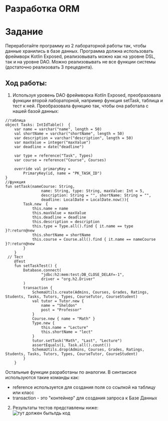 # Разработка ORM
# Задание
Переработайте программу из 2 лабораторной работы так, чтобы данные хранились в базе данных. Программа должна использовать фреймворк Kotlin Exposed, реализовывать можно как на уровне DSL, так и на уровне DAO. Можно реализовывать не все функции системы (достаточно реализовать 3 прецедента).
## Ход работы:
1. Используя уровень DAO фреймворка Kotlin Exposed, преобразовала функции второй лабораторной, например функция setTask, таблица и тест к ней.  Преобразовала функцию так, чтобы она работала с нашей базой данных:
```
//таблица 
object Tasks: IntIdTable()  {
    var name = varchar("name", length = 50)
    val shortName = varchar("shortName", length = 50)
    var description = varchar("description", length = 50)
    var maxValue = integer("maxValue")
    var deadline = date("deadline")

    var type = reference("Task", Types)
    var course = reference("Course", Courses)

    override val primaryKey =
        PrimaryKey(id, name = "PK_TASK_ID")
}
//функция
fun setTask(nameCourse: String,
                name: String, type: String, maxValue: Int = 5,
                description: String = "", shortName: String = "",
                deadline: LocalDate = LocalDate.now()){
        Task.new  {
            this.name = name
            this.maxValue = maxValue
            this.deadline = deadline
            this.description = description
            this.type = Type.all().find { it.name == type }?:return@new
            this.shortName = shortName
            this.course = Course.all().find { it.name == nameCourse }?:return@new
        }
    }
 // Тест
	@Test
    fun setTaskTest() {
        Database.connect(
                "jdbc:h2:mem:test;DB_CLOSE_DELAY=-1",
                driver = "org.h2.Driver"
        )
        transaction {
            SchemaUtils.create(Admins, Courses, Grades, Ratings, Students, Tasks, Tutors, Types, CourseTutor, CourseStudent)
            val tutor = Tutor.new {
                name = "Sheldon"
                post = "Professor"
            }
            Course.new { name = "Math" }
            Type.new {
                this.name = "Lecture"
                this.shortName = "lect"
            }
            tutor.setTask("Math", "Last", "Lecture")
            assertEquals(1, Task.all().count())
            SchemaUtils.drop(Admins, Courses, Grades, Ratings, Students, Tasks, Tutors, Types, CourseTutor, CourseStudent)
        }
    }
```
Остальные функции разработаны по аналогии.
В синтаксисе используются такие команды как: 
 - reference используется для создания поля со ссылкой на таблицу или класс
 - transaction - это "контейнер" для создания запроса к Базе Данных
2. Результаты тестов представлены ниже:  <br>
![тут должен бытьлдь код](https://sun9-5.userapi.com/impf/I2nYNVufWvsGFf72YsP5cuPaJddEyUcbJR6KgQ/wiKgVw_JVx4.jpg?size=1456x508&quality=96&proxy=1&sign=74797655fa463a89e0d12d36ffa9d173&type=album)
